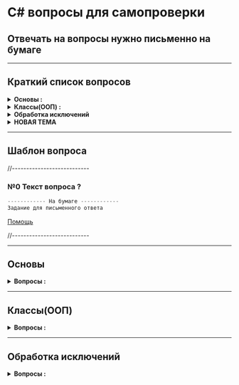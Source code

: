 # C# вопросы для самопроверки 

## Отвечать на вопросы нужно письменно на бумаге

---
## Краткий список вопросов
<details>
  <summary><b>Основы :</b></summary>

* №1 Как объявить переменную с ***Неявной типизацией*** ?
* №2 Перечислите основные типы данных (для большинства языков) ?
* №3 Логические операции
* №4 Чем отличаются расширяющее и сужающее преобразования типов ?
* №5 Чем отличаются условные логические операции &&, || и &, | ?
* №6 Как в общем виде выглядит конструкция цикла foreach ?
* №7 Массив основы
* №8 В чем разница между двумерным массивом и массивом массивов ?
* №9 Методы Основы
* №10 Что делает рекурсивная функция ?
* №11 Для чего используется ключевое слово enum ?
* №12 Что такое кортежи и для чего они используются ?
</details>

<details>
  <summary><b>Классы(ООП) :</b></summary>

* №1 Классы Основы
* №2 Для чего нужно ключевое слово this в классах ?
* №3 Инициализация объектов
* №4 Как организованна память в .NET ?
* №5 Какие типы называют типами значений, а какие ссылочными типами ?
* №6 Чем отличается передача объекта по значению от передачи по ссылке (ref) ?
* №7 Модификаторы доступа, зачем они нужны ?
* №8 Что такое Свойства и для чего они нужны в классах ?
* №9 Для чего нужны ***Автоматические свойства*** (АС) ?
* №10 Для чего используется модификатор static ? ***Статические элементы*** (СЭ)
* №11 Для чего используется статический конструктор класса ?
* №12 Что такое константы и как они объявляются в коде ?
* №13 Что такое поля для чтения ? (readonly)
* №14 Перегрузка операторов (`- + < >`)
* №15 Что означает ключевое слово ***null*** ?
* №16 Для чего нужны индексаторы классов ?
* №17 Что такое наследование и для чего оно используется ?
* №18 Для чего нужно ключевое слово ***base*** ?
* №19 Для чего нужно использовать преобразование типов (object) ?
* №20 Что такое виртуальные методы и свойства ? Что такое полиморфизм ?
* №21 Для чего нужно сокрытие (hiding) ?
* №22 Для чего нужны абстрактные классы ?
* №23 Какие четыре основных метода у класса System.Object ? Что они делают ?
* №24 Какие возможности дают "Обобщения" в .NET v2.0 ?
* №25 Для чего нужны "ограничения обобщений"(ОО) ?
* №26 Сколько есть способов наследования "обобщенных типов"(ОТ) ? Описать их реализацию
</details>

<details>
  <summary><b> Обработка исключений </b></summary>

* №1 
* №2 
* №3 
* №4 
* №5 
* №6 
* №7 
* №8 
* №9 
* №10 
* №11 
* №12 
* №13 
* №14 
* №15 
  
</details>


<details>
  <summary><b> НОВАЯ ТЕМА </b></summary>

* №1 
* №2 
* №3 
* №4 
* №5 
* №6 
* №7 
* №8 
* №9 
* №10 
* №11 
* №12 
* №13 
* №14 
* №15 
  
</details>

---
## Шаблон вопроса

//---------------------------

### №0 Текст вопроса ?
```php
------------ На бумаге ------------
Задание для письменного ответа
```
[Помощь](ссылка)

//---------------------------

---
## Основы

<details>
  <summary><b>Вопросы :</b></summary>

### №1 Как объявить переменную с ***Неявной типизацией*** ?
```php
------------ На бумаге ------------
Написать 4 разных варианта объявления таких переменных :
1) 2 разных правильных варианта
2) 2 разных ошибочных варианта 
```
[Помощь](Readme.md#2_1_2)

---
### №2 Перечислить основные типы данных (для большинства языков) ?
```php
------------ На бумаге ------------
Написать 6 основных типов данных (1 целый, 2 вещественных, 1 строчный) :
средне   : написать все 6 типов
хорошо   : указать их размер в байтах в C#
отлично  : указать диапазон значений
идеально : написать больше 6 типов, которые имеются в C#
```
[Помощь](Readme.md#2_1)

---
### №3 Логические операции
```php
------------ На бумаге ------------
Вычислить результат следующих примеров (result):
int result = 2 & 5;  // result = ?
int result = 3 | 5;  // result = ?
int result = 3 ^ 5;  // result = ?
int result = ~5;     // result = ?
int result = 4 << 1; // result = ?
int result = 4 >> 1; // result = ?
```
[Помощь](Readme.md#2_2)

---
### №4 Чем отличаются расширяющее и сужающее преобразования типов ?
```php
------------ На бумаге ------------
byte a = 4;
byte b = a + 70; // верно|ошибка ? какой тип вернёт сложение a + 70 ?
---
создать переменную типа byte(= 4) и преобразовать в тип ushort
создать переменную типа ushort(= 4) и преобразовать в тип byte
---
написать проверку на переполнение для кода :
int a = 33;
int b = 600;
byte c = a+b;
```
[Помощь](Readme.md#2_4)

---
### №5 Чем отличаются условные логические операции `&&, ||` и `&, |` ?
```php
------------ На бумаге ------------
Что делает операция XOR(^) ?
bool a = true;
bool b = !a;   
bool c = a ^ b  // c = ?
bool d = a ^ !b // d = ?
```
[Помощь](Readme.md#2_5)

---
### №6 Как в общем виде выглядит конструкция цикла foreach ?
```php
------------ На бумаге ------------
Написать на бумаге простой пример
```
[Помощь](Readme.md#2_7)

---
### №7 Массив основы
```php
------------ На бумаге ------------
1) Что означает ранг(rank) в массиве ?
2) Что означает длина измерения ?
3) Что означает длина массива ?
4) Квадратные скобки ставятся после типа переменной, или после имени переменной ?
5) Может ли размер массива быть указан в объявлении переменной ?
6) При создании массива нужно ли указывать его размер ?
7) Написать пример создания и объявления массива
```
[Помощь](Readme.md#2_8)

---
### №8 В чем разница между ***двумерным массивом*** и ***массивом массивов*** ?
```php
------------ На бумаге ------------
1) Написать пример двумерного массива
2) Написать пример трехмерного массива
3) Написать пример массива массивов
4) Как указать длину массива массивов ?
5) Должна ли совпадать размерность каждого подмассива в массиве массивов ?
```
[Помощь](Readme.md#2_8)

---
### №9 Методы Основы
```php
------------ На бумаге ------------
1) Как в общем виде выглядит конструкция метода ?
2) Написать 2 варианта сокращенной записи методов(в одном должен быть return)
3) Написать пример метода с двумя параметрами где 1 обязательный а 2 нет
4) Для чего нужны модификаторы "ref" и "out" ?
5) Написать по одному примеру их использования
6) Какой обязательное условие нужно соблюдать используя модификатор "out" ?
7) Что означает передача параметра по ссылки и по значению ?
8) Для чего нужны "выходные параметры" ?
9) Для чего нужно ключевое слово "params" ?
10) Написать пример метода с "params"
11) Можно ли указывать параметры после "params" ?
12) Можно ли указывать больше одного "params" ?
```
[Помощь](Readme.md#2_9)

---
### №10 Что делает рекурсивная функция ?
```php
------------ На бумаге ------------
1) Написать рекурсивную функцию факториала
2) Написать рекурсивную функцию фиббоначи
```
[Помощь](Readme.md#2_10)

---
### №11 Для чего используется ключевое слово enum ?
```php
------------ На бумаге ------------
1) Что в enum указывается обязательно ?
2) Какие значения указываются каждому элементу в enum ?
3) Написать 2 примера enum, один со стандартным типом, другой = byte
```
[Помощь](Readme.md#2_11)

---
### №12 Что такое кортежи и для чего они используются ?
```php
------------ На бумаге ------------
1) Написать пример кортежа с неявными типами
2) Написать пример обращения к неявным элементам кортежа
3) Написать пример кортежа с явными типами
4) Написать пример кортежа с названием полей
5) Написать пример кортежа без имени
6) Написать пример передачи кортежа в метод
7) Написать пример возврата кортежа из функции 
```
[Помощь](Readme.md#2_12)


</details>

---
## Классы(ООП)

<details>
  <summary><b>Вопросы :</b></summary>

### №1 Классы Основы
```php
------------ На бумаге ------------
1) Чем класс является для объекта и наоборот ?
2) Перечислить все элементы, которыми можно выразить функциональность класса(3 основных + 2 дополнительных)
3) Написать простой пример каждого элемента
```
[Помощь](Readme.md#3)

---
### №2 Для чего нужно ключевое слово this в классах ?
```php
------------ На бумаге ------------
1) В каких ситуациях слово this используется чаще всего ?
2) Написать пример для каждой ситуации
3) Какой принцип работы у цепочки конструкторов ?
4) Написать пример цепочки конструкторов
```
[Помощь](Readme.md#3_1)

---
### №3 Инициализация объектов
```php
------------ На бумаге ------------
1) Написать пример того как происходит инициализация объекта
```
[Помощь](Readme.md#3_2)

---
### №4 Как организованна память в .NET ?
```php
------------ На бумаге ------------
1) На какие типы делится память и что они в себе содержат ?
2) Что и когда делает сборщик мусора ?
```
[Помощь](Readme.md#3_3)

---
### №5 Какие типы называют типами значений, а какие ссылочными типами ?
```php
------------ На бумаге ------------
1) Написать список типов значений (условно разделяют на 6 типов)
2) Написать список ссылочных типов (условно разделяют на 5 типов)
```
[Помощь](Readme.md#3_4)

---
### №6 Чем отличается передача объекта по значению от передачи по ссылке (ref) ?
```php
------------ На бумаге ------------
1) Написать простой пример передачи объекта по значению
2) Написать простой пример передачи объекта по ссылке
```
[Помощь](Readme.md#3_5)

---
### №7 Модификаторы доступа, зачем они нужны ?
```php
------------ На бумаге ------------
1) Написать все модификаторы доступа в С#
2) Написать что означает каждый модификатор
3) Какое ограничение имеет "Пространство имен"(namespace)
4) Какой модификатор доступа у классов по умолчанию ?
5) С какими модификаторами доступа могут быть не вложенные классы внутри "namespace"
6) Какая доступность по умолчанию у членов типа: 1)enum 2)class 3)interface 4)struct ?
7) Какие варианты доступности у членов типа: 1)enum 2)class 3)interface 4)struct ?
```
[Помощь](Readme.md#3_6)

---
### №8 Что такое Свойства и для чего они нужны в классах ?
```php
------------ На бумаге ------------
1) Как свойства предоставляют возможность работы с полями ?
2) Написать ограничение к полю по двум методам(на чтение и на запись)
3) Когда можно установить модификатор досутпа для Свойства ?
4) Сколько блоков у свойства могут иметь модификатор доступа ?
5) Может ли модификатор доступа блока быть менее ограничивающим чем модфикатор досутпа свойства ? 
6) Написать пример сокращенной записи свойства
```
[Помощь](Readme.md#3_7)

---
### №9 Для чего нужны ***Автоматические свойства*** (АС) ?
```php
------------ На бумаге ------------
1) Написать пару примеров разного типа АС
2) Написать пару примеров разного типа АС с инициализацией значений
3) Написать пример записи АС с модфикатором доступа
4) Написать пример АС без блока set
```
[Помощь](Readme.md#3_8)

---
### №10 Для чего используется модификатор static ? ***Статические элементы*** (СЭ)
```php
------------ На бумаге ------------
1) К какой части класса относятся статические поля, методы и свойства ?
2) В какой момент нужно создавать экземпляр класса, чтобы обратиться к СЭ ?
3) Какое максимальное количество объектов класса могут иметь один и тот же СЭ ?
4) При создании скольки объектов класса будет выделена память для СЭ ?
5) К каким элементам класса могут обращаться статические методы ?
6) Написать пример статического поля, свойства, метода
```
[Помощь](Readme.md#3_10)

---
### №11 Для чего используется статический конструктор класса ?
```php
------------ На бумаге ------------
1) Какие модификаторы доступа может иметь статический конструктор ?
2) К каким не статическим элементам обращается статический конструктор когда использует слово this ?
3) Написать код для вызова статического конструктора вручную
4) В каких случаях статический конструктор выполняется автоматически
5) Какие элементы могут содержать статические классы ?
```
[Помощь](Readme.md#3_10)

---
### №12 Что такое константы и как они объявляются в коде ?
```php
------------ На бумаге ------------
1) Написать пару примеров констант
2) Когда можно инициализировать константы ?
3) В каких случаях может быть изменено значение констант ?
4) Являются ли константы неявно статическими полями ?
```
[Помощь](Readme.md#3_11)

---
### №13 Что такое поля для чтения ? (readonly)
```php
------------ На бумаге ------------
1) Где можно только инициализировать поля для чтения ?
2) Где можно инициализировать и изменять поля для чтения ?
3) Могут ли быть статическими ?
4) Написать пример поля для чтения
```
[Помощь](Readme.md#3_11)

---
### №14 Перегрузка операторов (`- + < >`)
```php
------------ На бумаге ------------
1) Написать все 6 групп операторов и содержащиеся в них операторы
2) Какие модификаторы могут быть у методов с перегрузкой операторов ?
3) Какие допускаются названия для методов с перегрузкой операторов ?
4) Сколько параметров принимают Унарные и Бинарные операторы ?
5) Какой тип должен обязательно иметь один из параметров при перегрузке ?
6) Написать несколько примеров перегрузки операторов
7) Можно ли при перегрузке операторов возвращать измененный объект ?
8) Как задаются операции для префиксного и постфиксного изменения ? Написать оба варианта
9) Что нужно переопределить при необходимости использования объекта типа в качестве условия ?
```
[Помощь](Readme.md#3_12)

---
### №15 Что означает ключевое слово ***null*** ?
```php
------------ На бумаге ------------
1) Перечислить типы переменных которые могут принимать значение null
2) Является ли значение null значением по умолчанию ?
3) Что делает оператор null-объединения (??) ?
4) Какой операнд должен быть ссылочного типа при null-объединении, левый или правый ?
5) Когда null-объединение возвращает левый операнд, а когда правый ?
6) Что делает оператор условного null (?.) ?
7) Написать пример проверки условного null(?.) на нескольких уровнях в глубину
```
[Помощь](Readme.md#3_13)

---
### №16 Для чего нужны индексаторы классов ?
```php
------------ На бумаге ------------
1) С помощью какого названия объявляют индексаторы ?
2) Какие параметры обязательны для индексаторов и почему ?
3) Написать пример индексатора
4) Как выглядит перегрузка индексаторов
5) Написать пример перегрузки индексаторов
```
[Помощь](Readme.md#3_14)

---
### №17 Что такое наследование и для чего оно используется ?
```php
1) От какого класса наследуется класс Account ?
class Account {...}
2) Что может быть унаследовано из базового класса ? 
3) Как наследовать private поля ?
4) Как наследовать конструктор базового класса ?
5) Написать простой пример наследования
6) Как реализовать множественное наследование в С# ?
7) Как наследовать статический класс ?
8) Каким ключевым словом можно запретить наследование класса ? Написать общую конструкцию
```
[Помощь](Readme.md#3_15)

---
### №18 Для чего нужно ключевое слово ***base*** ?
```php
1) В какой последовательности выполняются конструкторы при создании объекта дочернего класса ?
class Account {...}
class Person : Account {...}
2) Написать пример использования base
3) Написать пример использования base для переопределенного метода
```
[Помощь](Readme.md#3_16)

---
### №19 Для чего нужно использовать преобразование типов (object) ?
```php
1) Какая часть функционала от других классов доступна каждому из следующих классов ?
class Account {...}
class Person : Account {...}
class MalePerson : Person {...}
2) Какое преобразование является восходящим, а какой нисходящим ?
3) Написать пример обоих преобразований
4) Какие есть способы преобразования типов (3 варианта) ?
5) Написать пример каждого способа
6) Что дает перегрузка операций преобразования ?
7) Что обязательно должен либо принимать, либо возвращать оператор преобразования ?
8) Когда используется перегрузка explicit, а когда implicit ?
9) Написать пример перегрузки explicit и implicit
```
[Помощь](Readme.md#3_17)

---
### №20 Что такое виртуальные методы и свойства ? Что такое полиморфизм ?
```php
1) Какое ключевое слово используется в родительском классе, а какое в дочернем 
2) Какой набор параметров должен быть у родителя/наследника ?
3) Какой модификатор должен быть у родителя/наследника ?
4) Как создать статический виртуальный метод ?
5) Написать пример метода и свойства для родителя/наследника
6) Как запретить переопределение методов и свойств ? Написать пример
7) Как запретить не переопределенные методы и свойства ?
```
[Помощь](Readme.md#3_19)

---
### №21 Для чего нужно сокрытие (hiding) ?
```php
1) Что может менять сокрытие, в отличии от переопределения ?
2) Какое ключевое слово используется для сокрытия ?
3) Написать несколько примеров сокрытия ?
```
[Помощь](Readme.md#3_20)

---
### №22 Для чего нужны абстрактные классы ?
```php
1) Какое ключевое слово используют абстрактные классы ?
2) Какие элементы может содержать абстрактный класс ?
3) Как создать объект абстрактного класса ?
4) Написать пример использования абстрактного класса
5) Какой модфикатор не могут иметь абстрактные элементы класса ?
6) Что обязан сделать класс наследник от абстрактного класса ?
7) При переопределении с каким модификатором записываются элементы ?
8) Как записать не абстрактный класс с абстрактными методами ?
9) Какие 4 элемента класса могут быть абстрактными ?
10) Написать пример абстрактных элементов абстрактного класса
```
[Помощь](Readme.md#3_21)

---
### №23 Какие четыре основных метода у класса System.Object ? Что они делают ?
```php
1) Написать пример каждого метода
2) Какие из этих методов можно переопределять ?
3) Написать пример переопределения для каждого возможного метода
```
[Помощь](Readme.md#3_23)

---
### №24 Какие возможности дают "Обобщения" в .NET v2.0 ?
```php
1) Какие проблемы решают обобщения ?
2) Что такое упаковка-преобразование ?
3) Что такое распаковка-преобразование ?
4) Что лучше упаковка/распаковка или обобщения ? Почему ?
5) Что означает тип Т в записи : className<T> ?
6) Какой тип можно подставить вместо Т ?
7) Написать пример обобщения 
8) Какие значения устанавливают по умолчанию обобщения ?
9) Написать пример со значением по умолчанию
10) Какая особенность есть у статических полей обобщенных классов ?
11) Написать пример особенности статических полей
12) Написать пример использования нескольких универсальных параметров
13) Написать пример обобщенного метода
```
[Помощь](Readme.md#3_24)

---
### №25 Для чего нужны "ограничения обобщений"(ОО) ?
```php
1) Что позволяет делать ОО с типом Т(className<T>) ?
2) Написать пример ОО
3) Какие типы используются в ОО ?
4) Чем отличаются между собой универсальные параметры ОО ? Написать пример для каждого из них.
5) При указании класса в ОО, какие значения может принимать параметр Т ?
6) Написать пример использования в ОО обобщенного класса
7) При нескольких ограничениях за раз какой должен быть порядок следования типов ? (всего 3 группы)
8) В какой последовательности одновременно могут объявляться такие типы как класс, class, struct ?
9) Написать пример нескольких универсальных параметров в ОО
10) Написать пример ОО для метода
```
[Помощь](Readme.md#3_25)

---
### №26 Сколько есть способов наследования "обобщенных типов"(ОТ) ? Описать их реализацию
```php
1) Написать вариант для каждого способа наследования ОТ
2) Написать вариант сочетания обобщенных параметров дочернего и родительского классов
```
[Помощь](Readme.md#3_26)

</details> 


---
## Обработка исключений

<details>
  <summary><b>Вопросы :</b></summary>

---
### №1 Что такое исключения ?
```php
------------ На бумаге ------------
1) Написать конструкцию которой обрабатываются исключения
2) Что происходит когда в коде нет обработки возникающенр исключения ?
3) В каких случаях блок finally не обязательный ?
4) Расписать порядок выполнения блоков для обработки исключения
5) Сколько максимум может быть блоков catch : 1, 2, 3, 4 ?
6) В каком порядке записываются блоки catch об частного к общему или наоборот ?
7) Почему с точки зрения производительности обработка исключений лучше чем `if...else` ?
```
[Помощь](Readme.md#4)

---
### №2 Для чего используются фильтры исключений ?
```php
------------ На бумаге ------------
1) Написать 3 формы блока catch по типу исключения
2) Написать пример для фильтра исключений
```
[Помощь](Readme.md#4_2)


---
### №3 Какой класс является базовым для всех типов исключений ?
```php
------------ На бумаге ------------
1) Перечислить 5 основных свойств базового класса + описать их назначение
2) Привести пример 5 разных видов исключений + описать их назначение
```
[Помощь](Readme.md#4_3)


---
### №4 Как создать класс ислючения ?
```php
------------ На бумаге ------------
1) Написать простой пример ручного вызова исключения
2) Написать пример создания класса исключения
3) Написать пример класса исключения наследованный от других ошибок + использование
```
[Помощь](Readme.md#4)


---
### №5 Что происходит дальше во время поиска блока catch если он отсутствует ?
```php
------------ На бумаге ------------
1) 
```
[Помощь](Readme.md#4)


---
### №
```php
------------ На бумаге ------------
1) 
```
[Помощь](Readme.md#4)


</details> 
